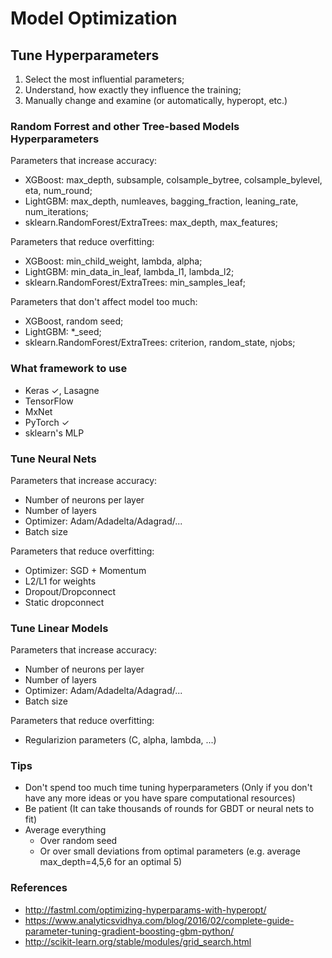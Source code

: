 # Model Optimization

## Tune Hyperparameters

1. Select the most influential parameters;
2. Understand, how exactly they influence the training;
3. Manually change and examine (or automatically, hyperopt, etc.)

### Random Forrest and other Tree-based Models Hyperparameters

Parameters that increase accuracy:

* XGBoost: max_depth, subsample, colsample_bytree, colsample_bylevel, eta, num_round;
* LightGBM: max_depth, numleaves, bagging_fraction, leaning_rate, num_iterations;
* sklearn.RandomForest/ExtraTrees: max_depth, max_features;

Parameters that reduce overfitting:

* XGBoost: min_child_weight, lambda, alpha;
* LightGBM: min_data_in_leaf, lambda_l1, lambda_l2;
* sklearn.RandomForest/ExtraTrees: min_samples_leaf;

Parameters that don't affect model too much:

* XGBoost, random seed;
* LightGBM: \*_seed;
* sklearn.RandomForest/ExtraTrees: criterion, random_state, njobs;

### What framework to use

* Keras ✓, Lasagne
* TensorFlow
* MxNet
* PyTorch ✓
* sklearn's MLP

### Tune Neural Nets

Parameters that increase accuracy:

* Number of neurons per layer
* Number of layers
* Optimizer: Adam/Adadelta/Adagrad/...
* Batch size

Parameters that reduce overfitting:

* Optimizer: SGD + Momentum
* L2/L1 for weights
* Dropout/Dropconnect
* Static dropconnect

### Tune Linear Models

Parameters that increase accuracy:

* Number of neurons per layer
* Number of layers
* Optimizer: Adam/Adadelta/Adagrad/...
* Batch size

Parameters that reduce overfitting:

* Regularizion parameters (C, alpha, lambda, ...)

### Tips
* Don't spend too much time tuning hyperparameters (Only if you don't have any more ideas or you have spare computational resources)
* Be patient (It can take thousands of rounds for GBDT or neural nets to fit)
* Average everything
  - Over random seed
  - Or over small deviations from optimal parameters (e.g. average max_depth=4,5,6 for an optimal 5)

### References

* http://fastml.com/optimizing-hyperparams-with-hyperopt/
* https://www.analyticsvidhya.com/blog/2016/02/complete-guide-parameter-tuning-gradient-boosting-gbm-python/
* http://scikit-learn.org/stable/modules/grid_search.html
